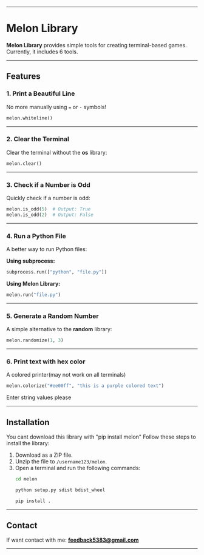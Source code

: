 
---

# Melon Library

**Melon Library** provides simple tools for creating terminal-based games.  
Currently, it includes 6 tools.

---

## Features

### 1. Print a Beautiful Line  
No more manually using `=` or `-` symbols!  
```python
melon.whiteline()
```

---

### 2. Clear the Terminal  
Clear the terminal without the **os** library:  
```python
melon.clear()
```

---

### 3. Check if a Number is Odd  
Quickly check if a number is odd:  
```python
melon.is_odd(5)  # Output: True
melon.is_odd(2)  # Output: False
```

---

### 4. Run a Python File  
A better way to run Python files:  

**Using subprocess:**  
```python
subprocess.run(["python", "file.py"])
```

**Using Melon Library:**  
```python
melon.run("file.py")
```

---

### 5. Generate a Random Number  
A simple alternative to the **random** library:  
```python
melon.randomize(1, 3)
```

---

### 6. Print text with hex color
A colored printer(may not work on all terminals)

```python
melon.colorize("#ee00ff", "this is a purple colored text")
```
Enter string values please

---

## Installation  
You cant download this library with "pip install melon"
Follow these steps to install the library:  

1. Download as a ZIP file.  
2. Unzip the file to `/username123/melon`.  
3. Open a terminal and run the following commands:  
   ```bash
   cd melon
   ```
   ```bash
   python setup.py sdist bdist_wheel
   ```  
   ```bash
   pip install .
   ```  

---

## Contact  
If want contact with me:
**feedback5383@gmail.com**  

--- 